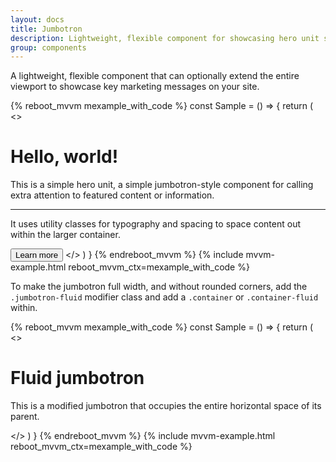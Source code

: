 ```yaml
---
layout: docs
title: Jumbotron
description: Lightweight, flexible component for showcasing hero unit style content.
group: components
---
```


A lightweight, flexible component that can optionally extend the entire viewport to showcase key marketing messages on your site.

{% reboot_mvvm mexample_with_code %}
const Sample = () => {
  return (
    <>
      <Jumbotron>
        <h1 class="display-4">Hello, world!</h1>
        <p class="lead">This is a simple hero unit, a simple jumbotron-style component for calling extra attention to featured content or information.</p>
        <hr class="my-4" />
        <p>It uses utility classes for typography and spacing to space content out within the larger container.</p>
        <Button as="a" href="#" theme="primary" size="lg">Learn more</Button>
      </Jumbotron>
    </>
  )
}
{% endreboot_mvvm %}
{% include mvvm-example.html reboot_mvvm_ctx=mexample_with_code %}

To make the jumbotron full width, and without rounded corners, add the `.jumbotron-fluid` modifier class and add a `.container` or `.container-fluid` within.

{% reboot_mvvm mexample_with_code %}
const Sample = () => {
  return (
    <>
      <Jumbotron fluid>
        <Container>
          <h1 class="display-4">Fluid jumbotron</h1>
          <p class="lead">This is a modified jumbotron that occupies the entire horizontal space of its parent.</p>
        </Container>
      </Jumbotron>
    </>
  )
}
{% endreboot_mvvm %}
{% include mvvm-example.html reboot_mvvm_ctx=mexample_with_code %}
